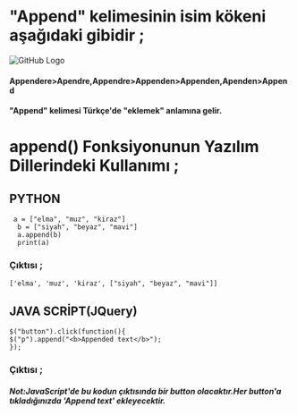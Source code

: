 # "Append" kelimesinin isim kökeni aşağıdaki gibidir ;
![GitHub Logo](/belgelik/görseller/etimoloji/append.png)<br>
#### Appendere>Apendre,Appendre>Appenden>Appenden,Apenden>Append<br>
#### **"Append" kelimesi Türkçe'de "eklemek" anlamına gelir.**
# append() Fonksiyonunun Yazılım Dillerindeki Kullanımı ;
## **PYTHON**
` a = ["elma", "muz", "kiraz"]`<br>
    `  b = ["siyah", "beyaz", "mavi"]`<br>
    `  a.append(b)`<br>
    `  print(a)`<br>
### Çıktısı ;
`['elma', 'muz', 'kiraz', ["siyah", "beyaz", "mavi"]]`<br>
## **JAVA SCRİPT(JQuery)**
`$("button").click(function(){`<br>
  `$("p").append("<b>Appended text</b>");`<br>
`});`<br>
### Çıktısı ;
#### *Not:JavaScript'de bu kodun çıktısında bir button olacaktır.Her button'a tıkladığınızda 'Append text' ekleyecektir.*
